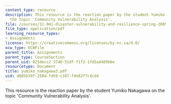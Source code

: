 ```yaml
---
content_type: resource
description: This resource is the reaction paper by the student Yumiko Nakagawa on
  the topic 'Community Vulnerability Analysis'.
file: /courses/11-941-disaster-vulnerability-and-resilience-spring-2005/d885b39f258dfd59c107fde82f7c4cd4_yumiko_nakagawa3.pdf
file_type: application/pdf
learning_resource_types:
- Assignments
license: https://creativecommons.org/licenses/by-nc-sa/4.0/
ocw_type: OCWFile
parent_title: Assignments
parent_type: CourseSection
parent_uid: 025decc2-3746-51df-f1f2-1fd5ad489b6e
resourcetype: Document
title: yumiko_nakagawa3.pdf
uid: d885b39f-258d-fd59-c107-fde82f7c4cd4
---
```

This resource is the reaction paper by the student Yumiko Nakagawa on the topic 'Community Vulnerability Analysis'.